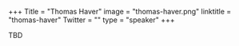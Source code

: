 +++
Title = "Thomas Haver"
image = "thomas-haver.png"
linktitle = "thomas-haver"
Twitter = ""
type = "speaker"
+++

TBD